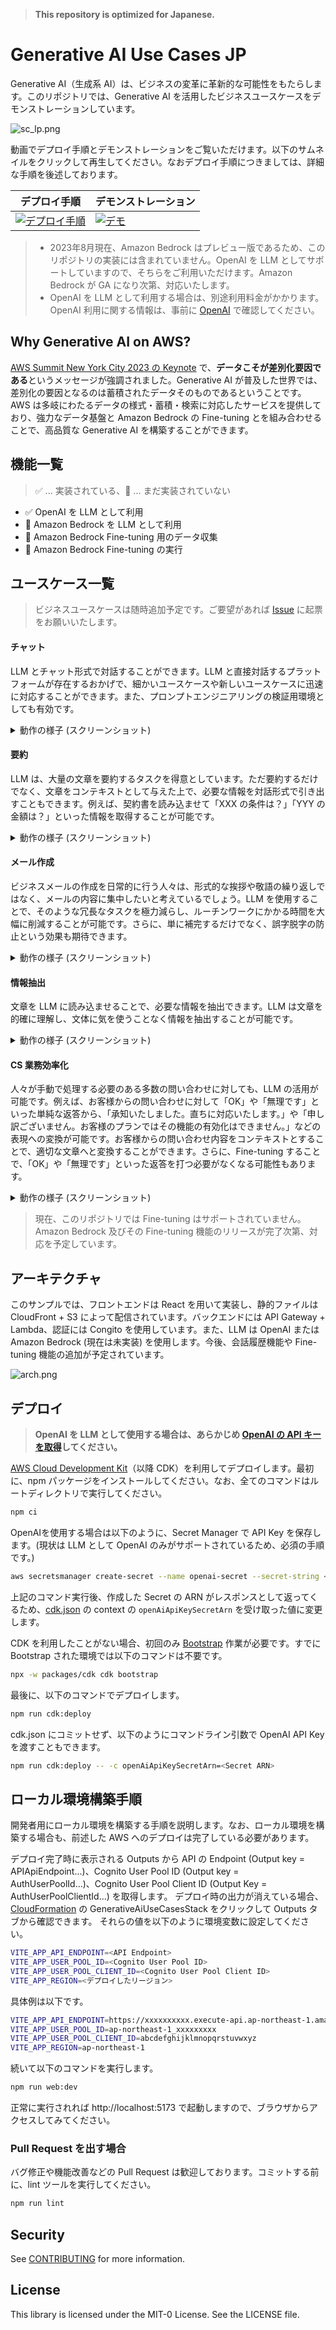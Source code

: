 > **This repository is optimized for Japanese.**

# Generative AI Use Cases JP

Generative AI（生成系 AI）は、ビジネスの変革に革新的な可能性をもたらします。このリポジトリでは、Generative AI を活用したビジネスユースケースをデモンストレーションしています。

![sc_lp.png](/imgs/sc_lp.png)

動画でデプロイ手順とデモンストレーションをご覧いただけます。以下のサムネイルをクリックして再生してください。なおデプロイ手順につきましては、詳細な手順を後述しております。

| **デプロイ手順**                                                                                             | **デモンストレーション**                                                                             |
|--------------------------------------------------------------------------------------------------------------|------------------------------------------------------------------------------------------------------|
| [![デプロイ手順](https://img.youtube.com/vi/9sMA17OKP1k/0.jpg)](https://www.youtube.com/watch?v=9sMA17OKP1k) | [![デモ](https://img.youtube.com/vi/rkKZZSuVZUU/0.jpg)](https://www.youtube.com/watch?v=rkKZZSuVZUU) |

> - 2023年8月現在、Amazon Bedrock はプレビュー版であるため、このリポジトリの実装には含まれていません。OpenAI を LLM としてサポートしていますので、そちらをご利用いただけます。Amazon Bedrock が GA になり次第、対応いたします。
> - OpenAI を LLM として利用する場合は、別途利用料金がかかります。OpenAI 利用に関する情報は、事前に [OpenAI](https://platform.openai.com/) で確認してください。

## Why Generative AI on AWS?

[AWS Summit New York City 2023 の Keynote](https://www.youtube.com/watch?v=1PkABWCJINM&t=1652s) で、**データこそが差別化要因である**というメッセージが強調されました。Generative AI が普及した世界では、差別化の要因となるのは蓄積されたデータそのものであるということです。AWS は多岐にわたるデータの様式・蓄積・検索に対応したサービスを提供しており、強力なデータ基盤と Amazon Bedrock の Fine-tuning とを組み合わせることで、高品質な Generative AI を構築することができます。

## 機能一覧

> :white_check_mark: ... 実装されている、:construction: ... まだ実装されていない

- :white_check_mark: OpenAI を LLM として利用
- :construction: Amazon Bedrock を LLM として利用
- :construction: Amazon Bedrock Fine-tuning 用のデータ収集
- :construction: Amazon Bedrock Fine-tuning の実行

## ユースケース一覧

> ビジネスユースケースは随時追加予定です。ご要望があれば [Issue](https://github.com/aws-samples/generative-ai-use-cases-jp/issues) に起票をお願いいたします。

#### チャット

LLM とチャット形式で対話することができます。LLM と直接対話するプラットフォームが存在するおかげで、細かいユースケースや新しいユースケースに迅速に対応することができます。また、プロンプトエンジニアリングの検証用環境としても有効です。

<details>
  <summary>動作の様子 (スクリーンショット)</summary>
  <img src="/imgs/sc_chat.png"/>
</details>

#### 要約

LLM は、大量の文章を要約するタスクを得意としています。ただ要約するだけでなく、文章をコンテキストとして与えた上で、必要な情報を対話形式で引き出すこともできます。例えば、契約書を読み込ませて「XXX の条件は？」「YYY の金額は？」といった情報を取得することが可能です。

<details>
  <summary>動作の様子 (スクリーンショット)</summary>
  <img src="/imgs/sc_summary.png"/>
</details>

#### メール作成

ビジネスメールの作成を日常的に行う人々は、形式的な挨拶や敬語の繰り返しではなく、メールの内容に集中したいと考えているでしょう。LLM を使用することで、そのような冗長なタスクを極力減らし、ルーチンワークにかかる時間を大幅に削減することが可能です。さらに、単に補完するだけでなく、誤字脱字の防止という効果も期待できます。

<details>
  <summary>動作の様子 (スクリーンショット)</summary>
  <img src="/imgs/sc_mail.png"/>
</details>

#### 情報抽出

文章を LLM に読み込ませることで、必要な情報を抽出できます。LLM は文章を的確に理解し、文体に気を使うことなく情報を抽出することが可能です。

<details>
  <summary>動作の様子 (スクリーンショット)</summary>
  <img src="/imgs/sc_extract.png"/>
</details>

#### CS 業務効率化

人々が手動で処理する必要のある多数の問い合わせに対しても、LLM の活用が可能です。例えば、お客様からの問い合わせに対して「OK」や「無理です」といった単純な返答から、「承知いたしました。直ちに対応いたします。」や「申し訳ございません。お客様のプランではその機能の有効化はできません。」などの表現への変換が可能です。お客様からの問い合わせ内容をコンテキストとすることで、適切な文章へと変換することができます。さらに、Fine-tuning することで、「OK」や「無理です」といった返答を打つ必要がなくなる可能性もあります。

<details>
  <summary>動作の様子 (スクリーンショット)</summary>
  <img src="/imgs/sc_cs.png"/>
</details>

> 現在、このリポジトリでは Fine-tuning はサポートされていません。
> Amazon Bedrock 及びその Fine-tuning 機能のリリースが完了次第、対応を予定しています。

## アーキテクチャ

このサンプルでは、フロントエンドは React を用いて実装し、静的ファイルは CloudFront + S3 によって配信されています。バックエンドには API Gateway + Lambda、認証には Congito を使用しています。また、LLM は OpenAI または Amazon Bedrock (現在は未実装) を使用します。今後、会話履歴機能や Fine-tuning 機能の追加が予定されています。

![arch.png](/imgs/arch.png)

## デプロイ

> **OpenAI を LLM として使用する場合は、あらかじめ [OpenAI の API キーを取得](https://platform.openai.com/account/api-keys)してください。**

[AWS Cloud Development Kit](https://aws.amazon.com/jp/cdk/)（以降 CDK）を利用してデプロイします。最初に、npm パッケージをインストールしてください。なお、全てのコマンドはルートディレクトリで実行してください。

```bash
npm ci
```

OpenAIを使用する場合は以下のように、Secret Manager で API Key を保存します。(現状は LLM として OpenAI のみがサポートされているため、必須の手順です。)

```bash
aws secretsmanager create-secret --name openai-secret --secret-string <Open AI の API キー>
```

上記のコマンド実行後、作成した Secret の ARN がレスポンスとして返ってくるため、[cdk.json](packages/cdk/cdk.json) の context の `openAiApiKeySecretArn` を受け取った値に変更します。

CDK を利用したことがない場合、初回のみ [Bootstrap](https://docs.aws.amazon.com/ja_jp/cdk/v2/guide/bootstrapping.html) 作業が必要です。すでに Bootstrap された環境では以下のコマンドは不要です。

```bash
npx -w packages/cdk cdk bootstrap
```

最後に、以下のコマンドでデプロイします。

```bash
npm run cdk:deploy
```

cdk.json にコミットせず、以下のようにコマンドライン引数で OpenAI API Key を渡すこともできます。

```bash
npm run cdk:deploy -- -c openAiApiKeySecretArn=<Secret ARN>
```

## ローカル環境構築手順

開発者用にローカル環境を構築する手順を説明します。なお、ローカル環境を構築する場合も、前述した AWS へのデプロイは完了している必要があります。

デプロイ完了時に表示される Outputs から API の Endpoint (Output key = APIApiEndpoint...)、Cognito User Pool ID (Output key = AuthUserPoolId...)、Cognito User Pool Client ID (Output Key = AuthUserPoolClientId...) を取得します。
デプロイ時の出力が消えている場合、[CloudFormation](https://console.aws.amazon.com/cloudformation/home) の GenerativeAiUseCasesStack をクリックして Outputs タブから確認できます。
それらの値を以下のように環境変数に設定してください。

```bash
VITE_APP_API_ENDPOINT=<API Endpoint>
VITE_APP_USER_POOL_ID=<Cognito User Pool ID>
VITE_APP_USER_POOL_CLIENT_ID=<Cognito User Pool Client ID>
VITE_APP_REGION=<デプロイしたリージョン>
```

具体例は以下です。

```bash
VITE_APP_API_ENDPOINT=https://xxxxxxxxxx.execute-api.ap-northeast-1.amazonaws.com/api/
VITE_APP_USER_POOL_ID=ap-northeast-1_xxxxxxxxx
VITE_APP_USER_POOL_CLIENT_ID=abcdefghijklmnopqrstuvwxyz
VITE_APP_REGION=ap-northeast-1
```

続いて以下のコマンドを実行します。

```bash
npm run web:dev
```

正常に実行されれば http://localhost:5173 で起動しますので、ブラウザからアクセスしてみてください。

### Pull Request を出す場合

バグ修正や機能改善などの Pull Request は歓迎しております。コミットする前に、lint ツールを実行してください。

```bash
npm run lint
```

## Security

See [CONTRIBUTING](CONTRIBUTING.md#security-issue-notifications) for more information.

## License

This library is licensed under the MIT-0 License. See the LICENSE file.

